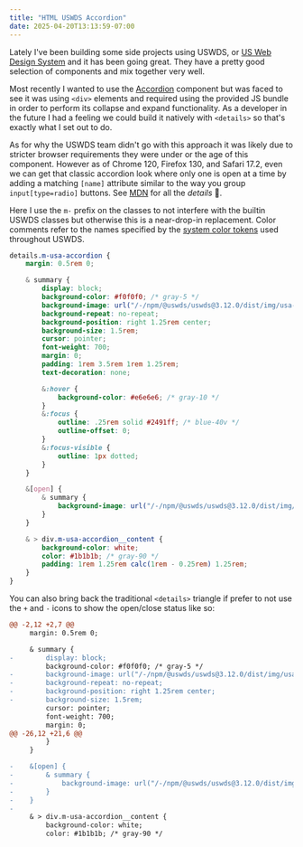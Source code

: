 ```yaml
---
title: "HTML USWDS Accordion"
date: 2025-04-20T13:13:59-07:00
---
```


Lately I've been building some side projects using USWDS, or [US Web Design System](https://designsystem.digital.gov/) and it has been going great.
They have a pretty good selection of components and mix together very well.

Most recently I wanted to use the [Accordion](https://designsystem.digital.gov/components/accordion/) component but was faced to see it was using `<div>` elements
and required using the provided JS bundle in order to perform its collapse and expand functionality. As a developer in the future I had a feeling we could build
it natively with `<details>` so that's exactly what I set out to do.

As for why the USWDS team didn't go with this approach it was likely due to stricter browser requirements they were under or the age of this component. However as of
Chrome 120, Firefox 130, and Safari 17.2, even we can get that classic accordion look where only one is open at a time by adding a matching `[name]` attribute similar
to the way you group `input[type=radio]` buttons. See [MDN](https://developer.mozilla.org/en-US/docs/Web/HTML/Reference/Elements/details) for all the *details* 🥁.

Here I use the `m-` prefix on the classes to not interfere with the builtin USWDS classes but otherwise this is a near-drop-in replacement. Color comments refer
to the names specified by the [system color tokens](https://designsystem.digital.gov/design-tokens/color/system-tokens/) used throughout USWDS.

```css
details.m-usa-accordion {
    margin: 0.5rem 0;

    & summary {
        display: block;
        background-color: #f0f0f0; /* gray-5 */
        background-image: url("/-/npm/@uswds/uswds@3.12.0/dist/img/usa-icons/add.svg"), linear-gradient(transparent, transparent);
        background-repeat: no-repeat;
        background-position: right 1.25rem center;
        background-size: 1.5rem;
        cursor: pointer;
        font-weight: 700;
        margin: 0;
        padding: 1rem 3.5rem 1rem 1.25rem;
        text-decoration: none;

        &:hover {
            background-color: #e6e6e6; /* gray-10 */
        }
        &:focus {
            outline: .25rem solid #2491ff; /* blue-40v */
            outline-offset: 0;
        }
        &:focus-visible {
            outline: 1px dotted;
        }
    }

    &[open] {
        & summary {
            background-image: url("/-/npm/@uswds/uswds@3.12.0/dist/img/usa-icons/remove.svg"), linear-gradient(transparent, transparent);
        }
    }

    & > div.m-usa-accordion__content {
        background-color: white;
        color: #1b1b1b; /* gray-90 */
        padding: 1rem 1.25rem calc(1rem - 0.25rem) 1.25rem;
    }
}
```

You can also bring back the traditional `<details>` triangle if prefer to not use the `+` and `-` icons to show the open/close status like so:

```diff
@@ -2,12 +2,7 @@
     margin: 0.5rem 0;

     & summary {
-        display: block;
         background-color: #f0f0f0; /* gray-5 */
-        background-image: url("/-/npm/@uswds/uswds@3.12.0/dist/img/usa-icons/add.svg"), linear-gradient(transparent, transparent);
-        background-repeat: no-repeat;
-        background-position: right 1.25rem center;
-        background-size: 1.5rem;
         cursor: pointer;
         font-weight: 700;
         margin: 0;
@@ -26,12 +21,6 @@
         }
     }

-    &[open] {
-        & summary {
-            background-image: url("/-/npm/@uswds/uswds@3.12.0/dist/img/usa-icons/remove.svg"), linear-gradient(transparent, transparent);
-        }
-    }
-
     & > div.m-usa-accordion__content {
         background-color: white;
         color: #1b1b1b; /* gray-90 */
```
